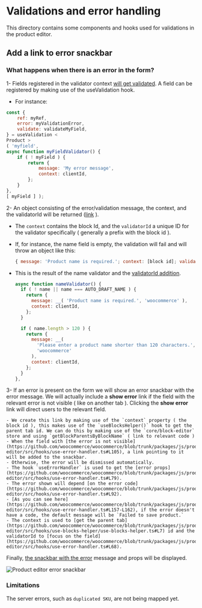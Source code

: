 # Validations and error handling

This directory contains some components and hooks used for validations in the product editor.

## Add a link to error snackbar

### What happens when there is an error in the form?

1- Fields registered in the validator context [will get validated](https://github.com/woocommerce/woocommerce/blob/trunk/packages/js/product-editor/src/contexts/validation-context/validation-provider.tsx#L87-L110). A field can be registered by making use of the useValidation hook.

-   For instance:

```javascript
const {
	ref: myRef,
	error: myValidationError,
	validate: validateMyField,
} = useValidation <
Product >
( 'myfield',
async function myFieldValidator() {
	if ( ! myField ) {
		return {
			message: 'My error message',
			context: clientId,
		};
	}
},
[ myField ] );
```

2- An object consisting of the error/validation message, the context, and the validatorId will be returned ([link](https://github.com/woocommerce/woocommerce/blob/trunk/packages/js/product-editor/src/contexts/validation-context/validation-provider.tsx#L74) ).

-   The `context` contains the block Id, and the `validatorId` a unique ID for the validator specifically ( generally a prefix with the block id ).
-   If, for instance, the name field is empty, the validation will fail and will throw an object like this:

    ```javascript
    { message: 'Product name is required.'; context: [block id]; validatorId: [prefix + block id] }
    ```

-   This is the result of the name validator and the [validatorId addition](https://github.com/woocommerce/woocommerce/blob/trunk/packages/js/product-editor/src/contexts/validation-context/validation-provider.tsx#L69).

    ```javascript
    async function nameValidator() {
      if ( ! name || name === AUTO_DRAFT_NAME ) {
        return {
          message: __( 'Product name is required.', 'woocommerce' ),
          context: clientId,
        };
      }

      if ( name.length > 120 ) {
        return {
          message: __(
            'Please enter a product name shorter than 120 characters.',
            'woocommerce'
          ),
          context: clientId,
        };
      }
    },
    ```

3- If an error is present on the form we will show an error snackbar with the error message. We will actually include a **show error** link if the field with the relevant error is not visible ( like on another tab ). Clicking the **show error** link will direct users to the relevant field.

    - We create this link by making use of the `context` property ( the block id ), this makes use of the `useBlocksHelper()` hook to get the parent tab id. We can do this by making use of the `core/block-editor` store and using `getBlockParentsByBlockName` ( link to relevant code )
    - When the field with [the error is not visible](https://github.com/woocommerce/woocommerce/blob/trunk/packages/js/product-editor/src/hooks/use-error-handler.ts#L105), a link pointing to it will be added to the snackbar.
    - Otherwise, the error will be dismissed automatically.
    - The hook `useErrorHandler` is used to get the [error props](https://github.com/woocommerce/woocommerce/blob/trunk/packages/js/product-editor/src/hooks/use-error-handler.ts#L79).
    - The error shown will depend [on the error code](https://github.com/woocommerce/woocommerce/blob/trunk/packages/js/product-editor/src/hooks/use-error-handler.ts#L92).
    - [As you can see here](https://github.com/woocommerce/woocommerce/blob/trunk/packages/js/product-editor/src/hooks/use-error-handler.ts#L157-L162), if the error doesn't have a code, the default message will be `Failed to save product.`
    - The context is used to [get the parent tab](https://github.com/woocommerce/woocommerce/blob/trunk/packages/js/product-editor/src/hooks/use-blocks-helper/use-blocks-helper.ts#L7) id and the validatorId to [focus on the field](https://github.com/woocommerce/woocommerce/blob/trunk/packages/js/product-editor/src/hooks/use-error-handler.ts#L68).

Finally, [the snackbar with the error](https://github.com/woocommerce/woocommerce/blob/trunk/packages/js/product-editor/src/components/header/publish-button/publish-button.tsx#L70) message and props will be displayed.

![Product editor error snackbar](https://developer.woocommerce.com/wp-content/uploads/sites/2/2024/07/product-editor-error-snack-bar-e1721670028482.png)

### Limitations

The server errors, such as `duplicated SKU`, are not being mapped yet.
